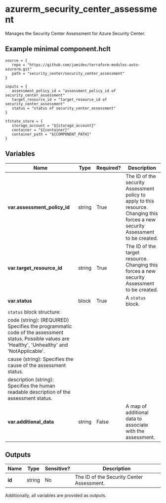 # azurerm_security_center_assessment

Manages the Security Center Assessment for Azure Security Center.

## Example minimal component.hclt

```hcl
source = {
   repo = "https://github.com/jumidev/terraform-modules-auto-azurerm.git" 
   path = "security_center/security_center_assessment" 
}

inputs = {
   assessment_policy_id = "assessment_policy_id of security_center_assessment" 
   target_resource_id = "target_resource_id of security_center_assessment" 
   status = "status of security_center_assessment" 
}

tfstate_store = {
   storage_account = "${storage_account}" 
   container = "${container}" 
   container_path = "${COMPONENT_PATH}" 
}

```

## Variables

| Name | Type | Required? |  Description |
| ---- | ---- | --------- |  ----------- |
| **var.assessment_policy_id** | string | True | The ID of the security Assessment policy to apply to this resource. Changing this forces a new security Assessment to be created. | 
| **var.target_resource_id** | string | True | The ID of the target resource. Changing this forces a new security Assessment to be created. | 
| **var.status** | block | True | A `status` block. | 
| `status` block structure: || 
|   code (string): (REQUIRED) Specifies the programmatic code of the assessment status. Possible values are 'Healthy', 'Unhealthy' and 'NotApplicable'. ||
|   cause (string): Specifies the cause of the assessment status. ||
|   description (string): Specifies the human readable description of the assessment status. ||
| **var.additional_data** | string | False | A map of additional data to associate with the assessment. | 



## Outputs

| Name | Type | Sensitive? | Description |
| ---- | ---- | --------- | --------- |
| **id** | string | No  | The ID of the Security Center Assessment. | 

Additionally, all variables are provided as outputs.

